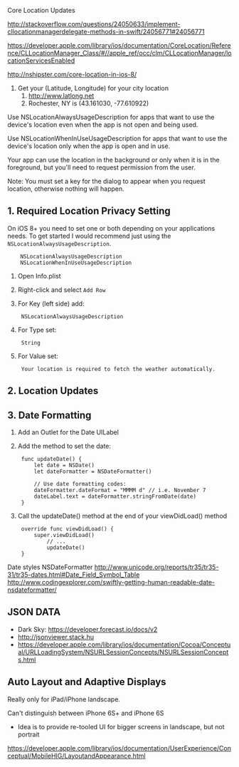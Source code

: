 
Core Location Updates

http://stackoverflow.com/questions/24050633/implement-cllocationmanagerdelegate-methods-in-swift/24056771#24056771

https://developer.apple.com/library/ios/documentation/CoreLocation/Reference/CLLocationManager_Class/#//apple_ref/occ/clm/CLLocationManager/locationServicesEnabled

http://nshipster.com/core-location-in-ios-8/

1. Get your (Latitude, Longitude) for your city location
	1. http://www.latlong.net
	2. Rochester, NY is (43.161030, -77.610922)

Use NSLocationAlwaysUsageDescription for apps that want to use the device's location even when the app is not open and being used.

Use NSLocationWhenInUseUsageDescription for apps that want to use the device's location only when the app is open and in use.

Your app can use the location in the background or only when it is in the foreground, but you'll need to request permission from the user.

Note: You must set a key for the dialog to appear when you request location, otherwise nothing will happen.

## 1. Required Location Privacy Setting ##

On iOS 8+ you need to set one or both depending on your applications needs. To get started I would recommend just using the `NSLocationAlwaysUsageDescription`.

		NSLocationAlwaysUsageDescription
		NSLocationWhenInUseUsageDescription


1. Open Info.plist
2. Right-click and select `Add Row`
3. For Key (left side) add:

		NSLocationAlwaysUsageDescription
				
4. For Type set: 

		String

5. For Value set:

		Your location is required to fetch the weather automatically.
		
## 2. Location Updates ##



## 3. Date Formatting ##

1. Add an Outlet for the Date UILabel


2. Add the method to set the date:

		func updateDate() {
		    let date = NSDate()
		    let dateFormatter = NSDateFormatter()

			// Use date formatting codes: 
		    dateFormatter.dateFormat = "MMMM d" // i.e. November 7
		    dateLabel.text = dateFormatter.stringFromDate(date)
		}

3. Call the updateDate() method at the end of your viewDidLoad() method

		override func viewDidLoad() {
			super.viewDidLoad()
	    		// ...
		    	updateDate()
		}
Date styles
NSDateFormatter
http://www.unicode.org/reports/tr35/tr35-31/tr35-dates.html#Date_Field_Symbol_Table
http://www.codingexplorer.com/swiftly-getting-human-readable-date-nsdateformatter/


## JSON DATA ##

* Dark Sky: https://developer.forecast.io/docs/v2
* http://jsonviewer.stack.hu
* https://developer.apple.com/library/ios/documentation/Cocoa/Conceptual/URLLoadingSystem/NSURLSessionConcepts/NSURLSessionConcepts.html

## Auto Layout and Adaptive Displays ##


Really only for iPad/iPhone landscape. 

Can't distinguish between iPhone 6S+ and iPhone 6S
- Idea is to provide re-tooled UI for bigger screens in landscape, but not portrait

https://developer.apple.com/library/ios/documentation/UserExperience/Conceptual/MobileHIG/LayoutandAppearance.html